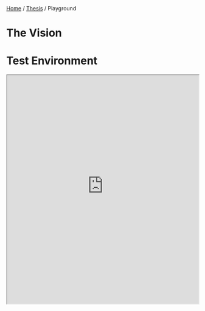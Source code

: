 <div class="breadcrumb">
    <a href="/">Home</a> <span class="breadcrumb-separator">/</span> 
    <a href="/MDEF_Docmentation/thesis">Thesis</a> <span class="breadcrumb-separator">/</span> 
    <span>Playground</span>
</div>

# The Vision

# Test Environment

<iframe 
    src="https://blob-7z6z9.ondigitalocean.app/knowledgebase.html" 
    width="100%" 
    height="600px" 
    frameborder="2px"
    border-color="black"
    allowfullscreen>
</iframe>



